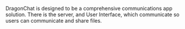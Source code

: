 DragonChat is designed to be a comprehensive communications app solution. There is the server, and User Interface, which communicate so users can communicate and share files.